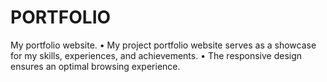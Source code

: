 # PORTFOLIO
 My portfolio website.
• My project portfolio website serves as a showcase for my skills, experiences, and achievements.
• The responsive design ensures an optimal browsing experience.
